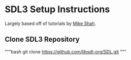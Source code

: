 # SDL3 Setup Instructions

Largely based off of tutorials by [Mike Shah](https://www.youtube.com/watch?v=kyD5H6w1x-o&list=PLvv0ScY6vfd-RZSmGbLkZvkgec6lJ0BfX&index=1&ab_channel=MikeShah).

## Clone SDL3 Repository

"""bash
git clone https://github.com/libsdl-org/SDL.git
"""